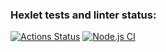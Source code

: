 ### Hexlet tests and linter status:
[![Actions Status](https://github.com/DrkMon/frontend-project-lvl2/workflows/hexlet-check/badge.svg)](https://github.com/DrkMon/frontend-project-lvl2/actions)
[![Node.js CI](https://github.com/DrkMon/frontend-project-lvl2/actions/workflows/nodejs.yml/badge.svg)](https://github.com/DrkMon/frontend-project-lvl2/actions/workflows/nodejs.yml)